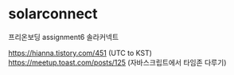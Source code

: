 # solarconnect

프리온보딩 assignment6 솔라커넥트

https://hianna.tistory.com/451 (UTC to KST)
https://meetup.toast.com/posts/125 (자바스크립트에서 타임존 다루기)

